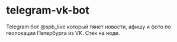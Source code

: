 # telegram-vk-bot
Telegram бот @spb_live который тянет новости, афишу и фото по геолокации Петербурга из VK.
Стек на ноде.
